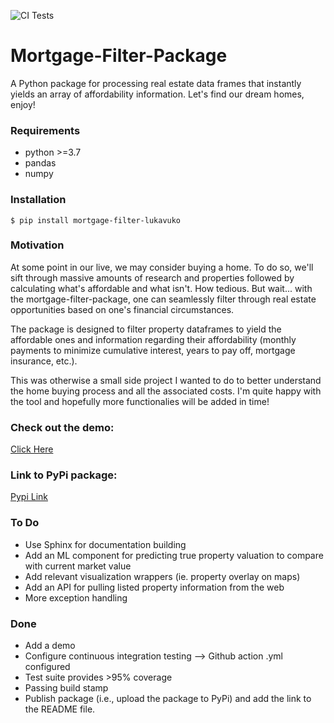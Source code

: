 ![CI Tests](https://github.com/lukavuko/mortgage-filter-package/workflows/CI%20Tests/badge.svg)
# Mortgage-Filter-Package
A Python package for processing real estate data frames that instantly yields an array of affordability information. Let's find our dream homes, enjoy!
### Requirements
- python >=3.7
- pandas
- numpy
### Installation
`$ pip install mortgage-filter-lukavuko`
### Motivation
At some point in our live, we may consider buying a home. To do so, we'll sift through massive amounts of research and properties followed by calculating what's affordable and what isn't. How tedious. But wait... with the mortgage-filter-package, one can seamlessly filter through real estate opportunities based on one's financial circumstances.

The package is designed to filter property dataframes to yield the affordable ones and information regarding their affordability (monthly payments to minimize cumulative interest, years to pay off, mortgage insurance, etc.). 

This was otherwise a small side project I wanted to do to better understand the home buying process and all the associated costs. I'm quite happy with the tool and hopefully more functionalies will be added in time!
### Check out the demo:
[Click Here](https://github.com/lukavuko/mortgage-filter-package/blob/main/Demo.ipynb)
### Link to PyPi package:
[Pypi Link](https://test.pypi.org/project/mortgage-filter-lukavuko/)

### To Do
- Use Sphinx for documentation building
- Add an ML component for predicting true property valuation to compare with current market value
- Add relevant visualization wrappers (ie. property overlay on maps)
- Add an API for pulling listed property information from the web
- More exception handling

### Done
- Add a demo
- Configure continuous integration testing --> Github action .yml configured
- Test suite provides >95% coverage
- Passing build stamp
- Publish package (i.e., upload the package to PyPi) and add the link to the README file.


